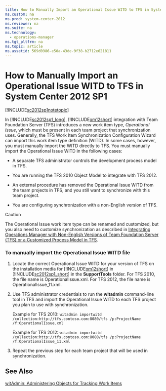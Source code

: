 ```yaml
---
title: How to Manually Import an Operational Issue WITD to TFS in System Center 2012 SP1
ms.custom: na
ms.prod: system-center-2012
ms.reviewer: na
ms.suite: na
ms.technology: 
  - operations-manager
ms.tgt_pltfrm: na
ms.topic: article
ms.assetid: 569d0986-e50a-43de-9f38-b2712e621811
---
```

# How to Manually Import an Operational Issue WITD to TFS in System Center 2012 SP1
[!INCLUDE[sc2012sp1notetopic](./Token/sc2012sp1notetopic_md.md)]

In [!INCLUDE[sc2012sp1_long](./Token/sc2012sp1_long_md.md)], [!INCLUDE[om12short](./Token/om12short_md.md)] integration with Team Foundation Server \(TFS\) introduces a new work item type, *Operational Issue*, which must be present in each team project that synchronization uses. Generally, the TFS Work Item Synchronization Configuration Wizard can import this work item type definition \(WITD\). In some cases, however, you must manually import the WITD directly to TFS. You must manually import the Operational Issue WITD in the following cases:

-   A separate TFS administrator controls the development process model in TFS.

-   You are running the TFS 2010 Object Model to integrate with TFS 2012.

-   An external procedure has removed the Operational Issue WITD from the team projects in TFS, and you still want to synchronize with this team project.

-   You are configuring synchronization with a non\-English version of TFS.

> [!CAUTION]
> The Operational Issue work item type can be renamed and customized, but you also need to customize synchronization as described in [Integrating Operations Manager with Non-English Versions of Team Foundation Server &#40;TFS&#41; or a Customized Process Model in TFS](./Integrating-Operations-Manager-with-Non-English-Versions-of-Team-Foundation-Server--TFS--or-a-Customized-Process-Model-in-TFS.md).

### To manually import the Operational Issue WITD file

1.  Locate the correct Operational Issue WITD for your version of TFS on the installation media for [!INCLUDE[om12short](./Token/om12short_md.md)] in [!INCLUDE[sc2012sp1_short](./Token/sc2012sp1_short_md.md)] in the **SupportTools** folder. For TFS 2010, the file name is OperationalIssue.xml. For TFS 2012, the file name is OperationalIssue\_11.xml.

2.  Use TFS administrator credentials to run the **witadmin** command\-line tool in TFS and import the Operational Issue WITD to each TFS project you plan to use with synchronization.

    Example for TFS 2010: `witadmin importwitd /collection:http://tfs.contoso.com:8080/tfs /p:ProjectName /f:OperationalIssue.xml`

    Example for TFS 2012: `witadmin importwitd /collection:http://tfs.contoso.com:8080/tfs /p:ProjectName /f:OperationalIssue_11.xml`

3.  Repeat the previous step for each team project that will be used in synchronization.

## See Also
[witAdmin: Administering Objects for Tracking Work Items](http://go.microsoft.com/fwlink/p/?LinkId=271477)


